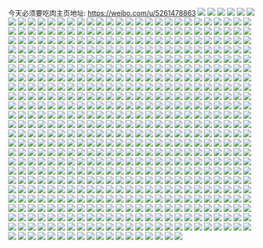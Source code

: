 今天必须要吃肉主页地址: https://weibo.com/u/5261478863 
![](https://wx4.sinaimg.cn/mw2000/005K4D0jly1h9enrlmt84j30u0140dm2.jpg) 
![](https://wx4.sinaimg.cn/mw2000/005K4D0jly1h9enrlublrj30u0140dmy.jpg) 
![](https://wx4.sinaimg.cn/mw2000/005K4D0jly1h9enrm61l2j30u0140wlt.jpg) 
![](https://wx4.sinaimg.cn/mw2000/005K4D0jly1h9enrly59uj30u01400xf.jpg) 
![](https://wx4.sinaimg.cn/mw2000/005K4D0jly1h8zvzyulh4j32c0340u0y.jpg) 
![](https://wx4.sinaimg.cn/mw2000/005K4D0jly1h8zvzxs6rmj319n22ke2m.jpg) 
![](https://wx4.sinaimg.cn/mw2000/005K4D0jly1h8zvzxxj4zj324t2t37wh.jpg) 
![](https://wx4.sinaimg.cn/mw2000/005K4D0jly1h8pguhj0r4j30n01dstg3.jpg) 
![](https://wx4.sinaimg.cn/mw2000/005K4D0jly1h8pguy3iutj33402c0qv8.jpg) 
![](https://wx4.sinaimg.cn/mw2000/005K4D0jly1h8k4hkd4nxj30ku0rsdky.jpg) 
![](https://wx4.sinaimg.cn/mw2000/005K4D0jly1h8k4hqtrl0j32dc35shdv.jpg) 
![](https://wx4.sinaimg.cn/mw2000/005K4D0jly1h8k4hm6r0kj31rn20s4lr.jpg) 
![](https://wx4.sinaimg.cn/mw2000/005K4D0jly1h6ed5yqiohj30u0140gtj.jpg) 
![](https://wx4.sinaimg.cn/mw2000/005K4D0jly1h5jgtyfyj7j30u00u07bv.jpg) 
![](https://wx4.sinaimg.cn/mw2000/005K4D0jgy1h4zn84holqj30qo0zkq6n.jpg) 
![](https://wx4.sinaimg.cn/mw2000/005K4D0jgy1h4zn85i6uwj30u30u0n20.jpg) 
![](https://wx4.sinaimg.cn/mw2000/005K4D0jgy1h4zn84ximij30u20u0myt.jpg) 
![](https://wx4.sinaimg.cn/mw2000/005K4D0jgy1h3ca69sgd1j31uo0u0god.jpg) 
![](https://wx4.sinaimg.cn/mw2000/005K4D0jgy1h3ca6ajvo1j31uo0u00vc.jpg) 
![](https://wx4.sinaimg.cn/mw2000/005K4D0jgy1h37o975x04j31ui264tyu.jpg) 
![](https://wx4.sinaimg.cn/mw2000/005K4D0jgy1h37o96c50fj327h2b3kjm.jpg) 
![](https://wx4.sinaimg.cn/mw2000/005K4D0jgy1h2p4viil4aj31400u0tdp.jpg) 
![](https://wx4.sinaimg.cn/mw2000/005K4D0jgy1h2p4vj7gb8j316k0u0q74.jpg) 
![](https://wx4.sinaimg.cn/mw2000/005K4D0jgy1h2ghcv9qtoj30sg0sgaly.jpg) 
![](https://wx4.sinaimg.cn/mw2000/005K4D0jgy1h2dxrauo97j31o01o01kx.jpg) 
![](https://wx4.sinaimg.cn/mw2000/005K4D0jgy1h0xmg1zv5ij30qo0zkgqy.jpg) 
![](https://wx4.sinaimg.cn/mw2000/005K4D0jgy1h09g3yitk2j30u01uodke.jpg) 
![](https://wx4.sinaimg.cn/mw2000/005K4D0jgy1gz7lhil5nvj30qo0zkdpu.jpg) 
![](https://wx4.sinaimg.cn/mw2000/005K4D0jgy1gz7lhisfdnj30zk0qownn.jpg) 
![](https://wx4.sinaimg.cn/mw2000/005K4D0jgy1gxpesxwrbpj30ku0rsgp5.jpg) 
![](https://wx4.sinaimg.cn/mw2000/005K4D0jgy1gxpestkcf6j30ku0rsn0z.jpg) 
![](https://wx4.sinaimg.cn/mw2000/005K4D0jgy1gxpestyw3aj30ku0rsadw.jpg) 
![](https://wx4.sinaimg.cn/mw2000/005K4D0jgy1gxpesr5k9lj30qo0zk13l.jpg) 
![](https://wx4.sinaimg.cn/mw2000/005K4D0jgy1gxnpfpf7olj30u01hdn7p.jpg) 
![](https://wx4.sinaimg.cn/mw2000/005K4D0jgy1gxnpfq3txyj30u00u0ai1.jpg) 
![](https://wx4.sinaimg.cn/mw2000/005K4D0jgy1gxjed7kluij30lc0sgtf0.jpg) 
![](https://wx4.sinaimg.cn/mw2000/005K4D0jgy1gxhxlyppohj30ku0rsn3b.jpg) 
![](https://wx4.sinaimg.cn/mw2000/005K4D0jgy1gxes6adfa9j320w2rn7wh.jpg) 
![](https://wx4.sinaimg.cn/mw2000/005K4D0jgy1gxc15ncxpnj32y027fkjl.jpg) 
![](https://wx4.sinaimg.cn/mw2000/005K4D0jgy1gxawx54qs7j32c0340npd.jpg) 
![](https://wx4.sinaimg.cn/mw2000/005K4D0jgy1gxawx8aufsj31zy30hhdt.jpg) 
![](https://wx4.sinaimg.cn/mw2000/005K4D0jgy1gx3evtfgvnj30ty1in47v.jpg) 
![](https://wx4.sinaimg.cn/mw2000/005K4D0jgy1gx3evumplfj30lt0zqtg4.jpg) 
![](https://wx4.sinaimg.cn/mw2000/005K4D0jgy1gx3er48eenj30qo0zkqa0.jpg) 
![](https://wx4.sinaimg.cn/mw2000/005K4D0jgy1gx3er39ohtj30qo0zktds.jpg) 
![](https://wx4.sinaimg.cn/mw2000/005K4D0jgy1gwuztu8rskj31r92cg1ga.jpg) 
![](https://wx4.sinaimg.cn/mw2000/005K4D0jgy1gwuztskhfmj31ru2d4e81.jpg) 
![](https://wx4.sinaimg.cn/mw2000/005K4D0jgy1gwsicwqd17j32982m7u0x.jpg) 
![](https://wx4.sinaimg.cn/mw2000/005K4D0jgy1gweuattdacj30oa0d3773.jpg) 
![](https://wx4.sinaimg.cn/mw2000/005K4D0jgy1gweucet9eij30do0e0gno.jpg) 
![](https://wx4.sinaimg.cn/mw2000/005K4D0jgy1gupr4zr9byj61o02801i902.jpg) 
![](https://wx4.sinaimg.cn/mw2000/005K4D0jgy1gupr52ttsij61o0280b2902.jpg) 
![](https://wx4.sinaimg.cn/mw2000/005K4D0jgy1gupr53r3mcj61o02807ro02.jpg) 
![](https://wx4.sinaimg.cn/mw2000/005K4D0jgy1guom39pcd9j60u0140n9c02.jpg) 
![](https://wx4.sinaimg.cn/mw2000/005K4D0jgy1guom3bun0aj60u011j7cy02.jpg) 
![](https://wx4.sinaimg.cn/mw2000/005K4D0jgy1guom3cqwksj60u0140tj302.jpg) 
![](https://wx4.sinaimg.cn/mw2000/005K4D0jgy1guhjac5senj627m2y8npe02.jpg) 
![](https://wx4.sinaimg.cn/mw2000/005K4D0jgy1guffbmwc56j60u01400y602.jpg) 
![](https://wx4.sinaimg.cn/mw2000/005K4D0jgy1guerzgq25pj60u0140gpw02.jpg) 
![](https://wx4.sinaimg.cn/mw2000/005K4D0jgy1guerzh9097j60u40u0n0c02.jpg) 
![](https://wx4.sinaimg.cn/mw2000/005K4D0jgy1guerzhpcw7j60u00votb202.jpg) 
![](https://wx4.sinaimg.cn/mw2000/005K4D0jgy1guerzib5ksj60u0140q9802.jpg) 
![](https://wx4.sinaimg.cn/mw2000/005K4D0jgy1guerziv9imj60u10uhdo102.jpg) 
![](https://wx4.sinaimg.cn/mw2000/005K4D0jgy1guerzjj6yyj60u013ddmu02.jpg) 
![](https://wx4.sinaimg.cn/mw2000/005K4D0jgy1guerzkd2kdj60u014013y02.jpg) 
![](https://wx4.sinaimg.cn/mw2000/005K4D0jgy1guerzl1uwgj60u014111f02.jpg) 
![](https://wx4.sinaimg.cn/mw2000/005K4D0jgy1guerzlkks2j60u00xbjvq02.jpg) 
![](https://wx4.sinaimg.cn/mw2000/005K4D0jgy1gucoqhj4bcj60u0140grj02.jpg) 
![](https://wx4.sinaimg.cn/mw2000/005K4D0jgy1gucoqgygedj60u01407dr02.jpg) 
![](https://wx4.sinaimg.cn/mw2000/005K4D0jgy1gucoqibj95j60u0140gz102.jpg) 
![](https://wx4.sinaimg.cn/mw2000/005K4D0jgy1gubwja0nojj60u01400z702.jpg) 
![](https://wx4.sinaimg.cn/mw2000/005K4D0jgy1gubwjygh6mj60u117079m02.jpg) 
![](https://wx4.sinaimg.cn/mw2000/005K4D0jgy1gubmhso0gzj60m00r1acm02.jpg) 
![](https://wx4.sinaimg.cn/mw2000/005K4D0jgy1gu9o6lkqhhj61o828khdt02.jpg) 
![](https://wx4.sinaimg.cn/mw2000/005K4D0jgy1gu62bwlgvjj30f106tdg1.jpg) 
![](https://wx4.sinaimg.cn/mw2000/005K4D0jgy1gu4kehc92rj31400u0akw.jpg) 
![](https://wx4.sinaimg.cn/mw2000/005K4D0jgy1gu4kehxxr8j30u0140qg9.jpg) 
![](https://wx4.sinaimg.cn/mw2000/005K4D0jgy1gu3eezbnjij30u017lwju.jpg) 
![](https://wx4.sinaimg.cn/mw2000/005K4D0jgy1gu2nb8dox4j30u0140n9q.jpg) 
![](https://wx4.sinaimg.cn/mw2000/005K4D0jgy1gu288nip06j30u00w0n3t.jpg) 
![](https://wx4.sinaimg.cn/mw2000/005K4D0jgy1gu2846hgpij30u0149wto.jpg) 
![](https://wx4.sinaimg.cn/mw2000/005K4D0jgy1gu0dgim7dlj30u0140dlc.jpg) 
![](https://wx4.sinaimg.cn/mw2000/005K4D0jgy1gu0dghwp7kj30u0140ag8.jpg) 
![](https://wx4.sinaimg.cn/mw2000/005K4D0jly1gtxiv4e481j30i308ymxl.jpg) 
![](https://wx4.sinaimg.cn/mw2000/005K4D0jly1gtwmvxz4bsj30ku0rs77p.jpg) 
![](https://wx4.sinaimg.cn/mw2000/005K4D0jly1gtwmvzg5vlj32c0340npe.jpg) 
![](https://wx4.sinaimg.cn/mw2000/005K4D0jly1gtwmw1ralbj32c0340qv6.jpg) 
![](https://wx4.sinaimg.cn/mw2000/005K4D0jly1gtwmw3e72gj32c03404qq.jpg) 
![](https://wx4.sinaimg.cn/mw2000/005K4D0jly1gtw65ljo83j31400u0n5g.jpg) 
![](https://wx4.sinaimg.cn/mw2000/005K4D0jly1gtvs06gjr3j32c0340npe.jpg) 
![](https://wx4.sinaimg.cn/mw2000/005K4D0jly1gtvs08548oj32c03401kz.jpg) 
![](https://wx4.sinaimg.cn/mw2000/005K4D0jly1gtvs0bhzrwj33402c0hdv.jpg) 
![](https://wx4.sinaimg.cn/mw2000/005K4D0jly1gtvs042axqj30me0hzq4z.jpg) 
![](https://wx4.sinaimg.cn/mw2000/005K4D0jly1gtulx35tovj32402tcu0y.jpg) 
![](https://wx4.sinaimg.cn/mw2000/005K4D0jgy1gttylx05i1j30mz0rf79e.jpg) 
![](https://wx4.sinaimg.cn/mw2000/005K4D0jgy1gttwutwg3nj30u014010z.jpg) 
![](https://wx4.sinaimg.cn/mw2000/005K4D0jgy1gttwuuue78j30u0140118.jpg) 
![](https://wx4.sinaimg.cn/mw2000/005K4D0jgy1gtt85edgb3j30u014bk5v.jpg) 
![](https://wx4.sinaimg.cn/mw2000/005K4D0jgy1gtt85ezu1wj30u112udwb.jpg) 
![](https://wx4.sinaimg.cn/mw2000/005K4D0jgy1gtsvzgi5wmj31400u0grx.jpg) 
![](https://wx4.sinaimg.cn/mw2000/005K4D0jgy1gtsw4bg462j30xf0ttad3.jpg) 
![](https://wx4.sinaimg.cn/mw2000/005K4D0jgy1gtsw20wrb0j317j0u010y.jpg) 
![](https://wx4.sinaimg.cn/mw2000/005K4D0jgy1gtsw3zslmqj31400u0whs.jpg) 
![](https://wx4.sinaimg.cn/mw2000/005K4D0jgy1gtqn2t6gljj31400u0dqm.jpg) 
![](https://wx4.sinaimg.cn/mw2000/005K4D0jgy1gtl9iie50wj30u014012l.jpg) 
![](https://wx4.sinaimg.cn/mw2000/005K4D0jgy1gtk6c5o1c2j30u00yu7dq.jpg) 
![](https://wx4.sinaimg.cn/mw2000/005K4D0jgy1gtk6c4xsa8j30u0140tep.jpg) 
![](https://wx4.sinaimg.cn/mw2000/005K4D0jgy1gtgs0c00rhj30u0140gu6.jpg) 
![](https://wx4.sinaimg.cn/mw2000/005K4D0jgy1gtgs0ciz23j30u0140n40.jpg) 
![](https://wx4.sinaimg.cn/mw2000/005K4D0jgy1gt9ffw8r68j30u01407dm.jpg) 
![](https://wx4.sinaimg.cn/mw2000/005K4D0jgy1gt6xoocmenj31g51xjkjl.jpg) 
![](https://wx4.sinaimg.cn/mw2000/005K4D0jgy1gt5rewrc1vj30ly0opmzw.jpg) 
![](https://wx4.sinaimg.cn/mw2000/005K4D0jgy1gt3mnncinrj30u0140ai2.jpg) 
![](https://wx4.sinaimg.cn/mw2000/005K4D0jgy1gt3mnoylb7j30u0140do4.jpg) 
![](https://wx4.sinaimg.cn/mw2000/005K4D0jgy1gt3k31kxxcj30u0140qd1.jpg) 
![](https://wx4.sinaimg.cn/mw2000/005K4D0jgy1gt29n5lwbzj30u0140n7i.jpg) 
![](https://wx4.sinaimg.cn/mw2000/005K4D0jgy1gt1gsdfjkej31400u0aj8.jpg) 
![](https://wx4.sinaimg.cn/mw2000/005K4D0jgy1gsz2n3lwn8j30yr0pzq7x.jpg) 
![](https://wx4.sinaimg.cn/mw2000/005K4D0jgy1gsyq8ttdu7j30v70q5djj.jpg) 
![](https://wx4.sinaimg.cn/mw2000/005K4D0jgy1gswi4rqjt0j30e40jqq4t.jpg) 
![](https://wx4.sinaimg.cn/mw2000/005K4D0jgy1gsvvqeuur3j332y2c0u0x.jpg) 
![](https://wx4.sinaimg.cn/mw2000/005K4D0jgy1gsvvq9yor0j60nv0vtak502.jpg) 
![](https://wx4.sinaimg.cn/mw2000/005K4D0jgy1gsvvrypgrzj32c0340x6r.jpg) 
![](https://wx4.sinaimg.cn/mw2000/005K4D0jgy1gsvvs1tylvj33402c01kz.jpg) 
![](https://wx4.sinaimg.cn/mw2000/005K4D0jgy1gsvvs60q4zj32c03401kz.jpg) 
![](https://wx4.sinaimg.cn/mw2000/005K4D0jgy1gsvvs9i005j32c03401kz.jpg) 
![](https://wx4.sinaimg.cn/mw2000/005K4D0jgy1gsvvseu64tj32c0340e83.jpg) 
![](https://wx4.sinaimg.cn/mw2000/005K4D0jgy1gsvvswk2hkj33402c0kjm.jpg) 
![](https://wx4.sinaimg.cn/mw2000/005K4D0jgy1gsvvssxdeyj33402c0e82.jpg) 
![](https://wx4.sinaimg.cn/mw2000/005K4D0jgy1gst2ihfh1aj30u014013j.jpg) 
![](https://wx4.sinaimg.cn/mw2000/005K4D0jgy1gst2igd7dyj30u0140amu.jpg) 
![](https://wx4.sinaimg.cn/mw2000/005K4D0jgy1gsrnudy4xfj33402c0u0x.jpg) 
![](https://wx4.sinaimg.cn/mw2000/005K4D0jgy1gsqsjkuk9nj31sc2dskjl.jpg) 
![](https://wx4.sinaimg.cn/mw2000/005K4D0jgy1gslg3sa565j30ze1b6do5.jpg) 
![](https://wx4.sinaimg.cn/mw2000/005K4D0jgy1gsjnr54f05j30vh0u17f3.jpg) 
![](https://wx4.sinaimg.cn/mw2000/005K4D0jgy1gsgavzyihvj30u0127wn8.jpg) 
![](https://wx4.sinaimg.cn/mw2000/005K4D0jgy1gsgaw0kcrhj30u015t7dn.jpg) 
![](https://wx4.sinaimg.cn/mw2000/005K4D0jgy1gsgaw15awwj30u00x00zz.jpg) 
![](https://wx4.sinaimg.cn/mw2000/005K4D0jgy1gse076l6ezj30pp1hcwm8.jpg) 
![](https://wx4.sinaimg.cn/mw2000/005K4D0jgy1gsb56fjzb3j31o0280b2a.jpg) 
![](https://wx4.sinaimg.cn/mw2000/005K4D0jgy1gs2afyh94jj30u00ugguv.jpg) 
![](https://wx4.sinaimg.cn/mw2000/005K4D0jgy1grz5nnnrn5j30u014o15a.jpg) 
![](https://wx4.sinaimg.cn/mw2000/005K4D0jgy1grz5nn18dmj30u014012f.jpg) 
![](https://wx4.sinaimg.cn/mw2000/005K4D0jgy1grz5noizd3j30u0140n81.jpg) 
![](https://wx4.sinaimg.cn/mw2000/005K4D0jgy1gryf7loc3uj30u01410zv.jpg) 
![](https://wx4.sinaimg.cn/mw2000/005K4D0jgy1grukjwkdlej31400u07io.jpg) 
![](https://wx4.sinaimg.cn/mw2000/005K4D0jgy1grukjx0fawj30u0140gvr.jpg) 
![](https://wx4.sinaimg.cn/mw2000/005K4D0jgy1grqrj5x3x6j30lc0mw0zt.jpg) 
![](https://wx4.sinaimg.cn/mw2000/005K4D0jgy1grqrj6dki0j31050u0tgp.jpg) 
![](https://wx4.sinaimg.cn/mw2000/005K4D0jgy1grp10cksx0j60u015hq9102.jpg) 
![](https://wx4.sinaimg.cn/mw2000/005K4D0jgy1grp10d0ajpj61400u0ag502.jpg) 
![](https://wx4.sinaimg.cn/mw2000/005K4D0jgy1grl3etlricj30lw0cxdhd.jpg) 
![](https://wx4.sinaimg.cn/mw2000/005K4D0jgy1grkd3bd6iwj30n01dsqv6.jpg) 
![](https://wx4.sinaimg.cn/mw2000/005K4D0jgy1gri7k9bgh3j322z1mtkhp.jpg) 
![](https://wx4.sinaimg.cn/mw2000/005K4D0jgy1gri7kc9btmj31w02io4qp.jpg) 
![](https://wx4.sinaimg.cn/mw2000/005K4D0jgy1gri7k6gba9j32io1pob29.jpg) 
![](https://wx4.sinaimg.cn/mw2000/005K4D0jgy1gri7kdaxewj30k40l1juf.jpg) 
![](https://wx4.sinaimg.cn/mw2000/005K4D0jgy1grhq5h485vj30yu1agb29.jpg) 
![](https://wx4.sinaimg.cn/mw2000/005K4D0jgy1grg9yqfaepj60sg1s0wqs02.jpg) 
![](https://wx4.sinaimg.cn/mw2000/005K4D0jgy1grags3uzuvj30u00vhn26.jpg) 
![](https://wx4.sinaimg.cn/mw2000/005K4D0jgy1grags3h6c1j30u0140qb1.jpg) 
![](https://wx4.sinaimg.cn/mw2000/005K4D0jgy1gr7ol0jln0j30tr0rr401.jpg) 
![](https://wx4.sinaimg.cn/mw2000/005K4D0jgy1gr685levnoj31400u0k0c.jpg) 
![](https://wx4.sinaimg.cn/mw2000/005K4D0jgy1gr685kg21xj31400u0k06.jpg) 
![](https://wx4.sinaimg.cn/mw2000/005K4D0jgy1gr685ky5k5j31400u07bi.jpg) 
![](https://wx4.sinaimg.cn/mw2000/005K4D0jgy1gr4d9p56afj30u0140ajq.jpg) 
![](https://wx4.sinaimg.cn/mw2000/005K4D0jgy1gr32hx278fj30bc0asq3g.jpg) 
![](https://wx4.sinaimg.cn/mw2000/005K4D0jgy1gr32i0fakxj30n01dsdlw.jpg) 
![](https://wx4.sinaimg.cn/mw2000/005K4D0jgy1gr0ql9zpo9j318w0u046x.jpg) 
![](https://wx4.sinaimg.cn/mw2000/005K4D0jgy1gqzp9319gaj30u00zwn45.jpg) 
![](https://wx4.sinaimg.cn/mw2000/005K4D0jgy1gqzp93qco0j30u011in6p.jpg) 
![](https://wx4.sinaimg.cn/mw2000/005K4D0jgy1gqzp948be1j30u10w579c.jpg) 
![](https://wx4.sinaimg.cn/mw2000/005K4D0jgy1gqzp94qmwlj30u00z7n5n.jpg) 
![](https://wx4.sinaimg.cn/mw2000/005K4D0jly1gqtvevtdczj30u1140dmt.jpg) 
![](https://wx4.sinaimg.cn/mw2000/005K4D0jly1gqtvew8fqlj30u0140tfl.jpg) 
![](https://wx4.sinaimg.cn/mw2000/005K4D0jgy1gqqiffww9rj30u0140k03.jpg) 
![](https://wx4.sinaimg.cn/mw2000/005K4D0jgy1gqc62v72qkj31400u0k31.jpg) 
![](https://wx4.sinaimg.cn/mw2000/005K4D0jgy1gq6nzbm8jej30hf0hq75c.jpg) 
![](https://wx4.sinaimg.cn/mw2000/005K4D0jgy1gq4jqm05vcj30u01404a2.jpg) 
![](https://wx4.sinaimg.cn/mw2000/005K4D0jgy1gpw67gayq6j30u0179n56.jpg) 
![](https://wx4.sinaimg.cn/mw2000/005K4D0jgy1gpw67ej298j30u0140q9b.jpg) 
![](https://wx4.sinaimg.cn/mw2000/005K4D0jgy1gps9dsw164j31li1q0qra.jpg) 
![](https://wx4.sinaimg.cn/mw2000/005K4D0jgy1gps9dye18pj32c03401kz.jpg) 
![](https://wx4.sinaimg.cn/mw2000/005K4D0jgy1gpqi5svp8oj30u018pagw.jpg) 
![](https://wx4.sinaimg.cn/mw2000/005K4D0jgy1gpqi5tq33wj310d0u0dm7.jpg) 
![](https://wx4.sinaimg.cn/mw2000/005K4D0jgy1gpqi61lpucj30u116513p.jpg) 
![](https://wx4.sinaimg.cn/mw2000/005K4D0jgy1gpltigjlywj31400u04ab.jpg) 
![](https://wx4.sinaimg.cn/mw2000/005K4D0jgy1gpltihgp18j31400u07g7.jpg) 
![](https://wx4.sinaimg.cn/mw2000/005K4D0jgy1gpj8lyznvzj30u00u0qen.jpg) 
![](https://wx4.sinaimg.cn/mw2000/005K4D0jgy1gpj8lwyqvvj30z30rmak2.jpg) 
![](https://wx4.sinaimg.cn/mw2000/005K4D0jgy1gpj8l110fdj30u0140q97.jpg) 
![](https://wx4.sinaimg.cn/mw2000/005K4D0jgy1gpj8l0iq1uj30hj0nvae3.jpg) 
![](https://wx4.sinaimg.cn/mw2000/005K4D0jgy1gpj8lxwd3mj30u00u0gw9.jpg) 
![](https://wx4.sinaimg.cn/mw2000/005K4D0jgy1gpj8lyhz1oj30u012ialj.jpg) 
![](https://wx4.sinaimg.cn/mw2000/005K4D0jgy1gpj8lxfcksj30tu0tu0y6.jpg) 
![](https://wx4.sinaimg.cn/mw2000/005K4D0jgy1gpj8kn9sb5j30ej0nkacg.jpg) 
![](https://wx4.sinaimg.cn/mw2000/005K4D0jgy1gpj8n1selrj30z90u0gq4.jpg) 
![](https://wx4.sinaimg.cn/mw2000/005K4D0jgy1gpih04j3ksj30mz05cwfh.jpg) 
![](https://wx4.sinaimg.cn/mw2000/005K4D0jgy1gpih0b9eecj30aw0gogmy.jpg) 
![](https://wx4.sinaimg.cn/mw2000/005K4D0jgy1gpih0fo1kzj30lo0llq87.jpg) 
![](https://wx4.sinaimg.cn/mw2000/005K4D0jgy1gp9q5t73gej30o9174dih.jpg) 
![](https://wx4.sinaimg.cn/mw2000/005K4D0jgy1gp98e8uytoj30u0140jzz.jpg) 
![](https://wx4.sinaimg.cn/mw2000/005K4D0jgy1gp98eb63z3j30u0140n4s.jpg) 
![](https://wx4.sinaimg.cn/mw2000/005K4D0jgy1gp98ed8esyj30u01407by.jpg) 
![](https://wx4.sinaimg.cn/mw2000/005K4D0jgy1gp98eerrbsj30u014744t.jpg) 
![](https://wx4.sinaimg.cn/mw2000/005K4D0jly1gp6yhm2p4pj30u110w7ee.jpg) 
![](https://wx4.sinaimg.cn/mw2000/005K4D0jly1gp5sjkfdmgj30u016jah3.jpg) 
![](https://wx4.sinaimg.cn/mw2000/005K4D0jly1gp5sjk2hsbj30py0jjwj8.jpg) 
![](https://wx4.sinaimg.cn/mw2000/005K4D0jly1gp00ll3ubuj30u0140gtw.jpg) 
![](https://wx4.sinaimg.cn/mw2000/005K4D0jly1gp00mf2x4qj30u00zv4a0.jpg) 
![](https://wx4.sinaimg.cn/mw2000/005K4D0jly1got3z9ywm9j30n00vb77z.jpg) 
![](https://wx4.sinaimg.cn/mw2000/005K4D0jly1got407g3o5j31400u0gvz.jpg) 
![](https://wx4.sinaimg.cn/mw2000/005K4D0jly1gol0c1n37xj30ty13wgqu.jpg) 
![](https://wx4.sinaimg.cn/mw2000/005K4D0jly1gol0c76ryzj31400u0qbw.jpg) 
![](https://wx4.sinaimg.cn/mw2000/005K4D0jly1gol0cfupg9j30vi0u078w.jpg) 
![](https://wx4.sinaimg.cn/mw2000/005K4D0jly1gofotfnobej31400u0jzd.jpg) 
![](https://wx4.sinaimg.cn/mw2000/005K4D0jly1gofou1ovavj30u0140jwu.jpg) 
![](https://wx4.sinaimg.cn/mw2000/005K4D0jly1gofotlvedkj30x50u0n4e.jpg) 
![](https://wx4.sinaimg.cn/mw2000/005K4D0jly1gofou6a8caj30u0140jx4.jpg) 
![](https://wx4.sinaimg.cn/mw2000/005K4D0jly1gofota1go5j30uu0u00xf.jpg) 
![](https://wx4.sinaimg.cn/mw2000/005K4D0jly1gofoty1225j31400u0dwc.jpg) 
![](https://wx4.sinaimg.cn/mw2000/005K4D0jly1gofovxt58mj30y30u0tcc.jpg) 
![](https://wx4.sinaimg.cn/mw2000/005K4D0jly1gofouc9nlsj30u0141n2w.jpg) 
![](https://wx4.sinaimg.cn/mw2000/005K4D0jly1gofowadhkxj30u00vgtj0.jpg) 
![](https://wx4.sinaimg.cn/mw2000/005K4D0jly1gofougjqsxj30u30u079w.jpg) 
![](https://wx4.sinaimg.cn/mw2000/005K4D0jly1gofouog89vj30u014mwq9.jpg) 
![](https://wx4.sinaimg.cn/mw2000/005K4D0jly1gofovtir46j30u0140aht.jpg) 
![](https://wx4.sinaimg.cn/mw2000/005K4D0jly1gofouuczrnj30u0141afo.jpg) 
![](https://wx4.sinaimg.cn/mw2000/005K4D0jly1gofow2gbzrj30u015t103.jpg) 
![](https://wx4.sinaimg.cn/mw2000/005K4D0jly1gofowzykihj30u0140tdr.jpg) 
![](https://wx4.sinaimg.cn/mw2000/005K4D0jly1gofox25kd2j30i90c7my8.jpg) 
![](https://wx4.sinaimg.cn/mw2000/005K4D0jly1gofox4tz2qj30kb0h0acg.jpg) 
![](https://wx4.sinaimg.cn/mw2000/005K4D0jly1gofowxl0sxj30he0irdi0.jpg) 
![](https://wx4.sinaimg.cn/mw2000/005K4D0jly1gocnh3btcwj30mz12i1kx.jpg) 
![](https://wx4.sinaimg.cn/mw2000/005K4D0jly1gob03nenrmj30u01crwqt.jpg) 
![](https://wx4.sinaimg.cn/mw2000/005K4D0jly1go72tcrrigj30u00u00uv.jpg) 
![](https://wx4.sinaimg.cn/mw2000/005K4D0jly1go3nmqui8wj32c0340k98.jpg) 
![](https://wx4.sinaimg.cn/mw2000/005K4D0jly1gnyufh0yu2j30lt0m8n03.jpg) 
![](https://wx4.sinaimg.cn/mw2000/005K4D0jly1gnwgqgk9n2j30il0kq76u.jpg) 
![](https://wx4.sinaimg.cn/mw2000/005K4D0jly1gnv8hxo8edj30hy06n3z4.jpg) 
![](https://wx4.sinaimg.cn/mw2000/005K4D0jly1gnux6ymvktj30mz0ccjv4.jpg) 
![](https://wx4.sinaimg.cn/mw2000/005K4D0jly1gnrpyxbpprj30lh0thah4.jpg) 
![](https://wx4.sinaimg.cn/mw2000/005K4D0jly1gnqkjg4n27j334029t4qq.jpg) 
![](https://wx4.sinaimg.cn/mw2000/005K4D0jly1gnmudg4rntj30n00ou41y.jpg) 
![](https://wx4.sinaimg.cn/mw2000/005K4D0jly1gndd1hvuc8j31950u0gzf.jpg) 
![](https://wx4.sinaimg.cn/mw2000/005K4D0jly1gndd1hhf1dj31950u0akq.jpg) 
![](https://wx4.sinaimg.cn/mw2000/005K4D0jly1gndd1i6rn5j30sr0yaq6y.jpg) 
![](https://wx4.sinaimg.cn/mw2000/005K4D0jly1gndd2goma8j313u0s4n5j.jpg) 
![](https://wx4.sinaimg.cn/mw2000/005K4D0jly1gnbtnft8waj30u01snwtf.jpg) 
![](https://wx4.sinaimg.cn/mw2000/005K4D0jly1gn9o6nh6hoj30n01ds1l0.jpg) 
![](https://wx4.sinaimg.cn/mw2000/005K4D0jly1gn5inik0f6j30n01dsu0x.jpg) 
![](https://wx4.sinaimg.cn/mw2000/005K4D0jly1gn5ingovgej30n01dse82.jpg) 
![](https://wx4.sinaimg.cn/mw2000/005K4D0jly1gn5injm6lfj30n01ds7wh.jpg) 
![](https://wx4.sinaimg.cn/mw2000/005K4D0jly1gn5inkmbycj30n01dsh9i.jpg) 
![](https://wx4.sinaimg.cn/mw2000/005K4D0jly1gn5inlfn4dj30n01dsndw.jpg) 
![](https://wx4.sinaimg.cn/mw2000/005K4D0jly1gn25n8vwp7j30910fh0vy.jpg) 
![](https://wx4.sinaimg.cn/mw2000/005K4D0jly1gmxdw6trooj30jj0i30zz.jpg) 
![](https://wx4.sinaimg.cn/mw2000/005K4D0jly1gmv6ou85jdj31uc1m77wh.jpg) 
![](https://wx4.sinaimg.cn/mw2000/005K4D0jly1gmpx8rry1nj30u0138159.jpg) 
![](https://wx4.sinaimg.cn/mw2000/005K4D0jly1gml93mss2ej30u0140n7d.jpg) 
![](https://wx4.sinaimg.cn/mw2000/005K4D0jly1gml93n8bwwj30r30zqady.jpg) 
![](https://wx4.sinaimg.cn/mw2000/005K4D0jly1gmk2l76yejj30u0140wo6.jpg) 
![](https://wx4.sinaimg.cn/mw2000/005K4D0jly1gmj04m418oj31400u047o.jpg) 
![](https://wx4.sinaimg.cn/mw2000/005K4D0jly1gmj04mov8jj31400u0n4v.jpg) 
![](https://wx4.sinaimg.cn/mw2000/005K4D0jly1gmed2dkxwaj30mz0pvadh.jpg) 
![](https://wx4.sinaimg.cn/mw2000/005K4D0jgy1gmblvgvkwjj31400u0wq6.jpg) 
![](https://wx4.sinaimg.cn/mw2000/005K4D0jgy1gm8ch4ckdtj30cf0f8gqe.jpg) 
![](https://wx4.sinaimg.cn/mw2000/005K4D0jgy1gm8ch3ccekj31ac1psx72.jpg) 
![](https://wx4.sinaimg.cn/mw2000/005K4D0jgy1gm8cgyqm10j31s01c0e83.jpg) 
![](https://wx4.sinaimg.cn/mw2000/005K4D0jgy1gm8cgzvqyhj32801o0x6p.jpg) 
![](https://wx4.sinaimg.cn/mw2000/005K4D0jgy1gm8cgvpukcj30qo0qowoe.jpg) 
![](https://wx4.sinaimg.cn/mw2000/005K4D0jgy1gm8chtqd33j30xu0u0gx2.jpg) 
![](https://wx4.sinaimg.cn/mw2000/005K4D0jgy1gm68lricbtj30u60u0wn5.jpg) 
![](https://wx4.sinaimg.cn/mw2000/005K4D0jgy1gm68lsc47mj31400u0129.jpg) 
![](https://wx4.sinaimg.cn/mw2000/005K4D0jgy1gm3zdgxigjj31400u07ag.jpg) 
![](https://wx4.sinaimg.cn/mw2000/005K4D0jgy1gm3zdhd7unj30u0140ajs.jpg) 
![](https://wx4.sinaimg.cn/mw2000/005K4D0jgy1gm3zdhsml8j30u0140guu.jpg) 
![](https://wx4.sinaimg.cn/mw2000/005K4D0jgy1gm3zdgecm5j30u012iahj.jpg) 
![](https://wx4.sinaimg.cn/mw2000/005K4D0jgy1gm2fpaj0tfj30h30iljtk.jpg) 
![](https://wx4.sinaimg.cn/mw2000/005K4D0jgy1gluljgj1y9j30u012y7g1.jpg) 
![](https://wx4.sinaimg.cn/mw2000/005K4D0jgy1gluljfv99ej31400u0gwn.jpg) 
![](https://wx4.sinaimg.cn/mw2000/005K4D0jgy1gluljfeg9bj30wo0u0dnp.jpg) 
![](https://wx4.sinaimg.cn/mw2000/005K4D0jgy1glsfqqw7ldj30u00xigwv.jpg) 
![](https://wx4.sinaimg.cn/mw2000/005K4D0jgy1glsg6zg3etj30tv0mo40q.jpg) 
![](https://wx4.sinaimg.cn/mw2000/005K4D0jgy1glr204wbjaj30u00wltgc.jpg) 
![](https://wx4.sinaimg.cn/mw2000/005K4D0jgy1gloxvfm0m5j30re0nqwjr.jpg) 
![](https://wx4.sinaimg.cn/mw2000/005K4D0jgy1gloxwb2tymj30oe0p541d.jpg) 
![](https://wx4.sinaimg.cn/mw2000/005K4D0jgy1glns4avb0rj30y60u0wk0.jpg) 
![](https://wx4.sinaimg.cn/mw2000/005K4D0jgy1glns4zzktjj31400u0ahs.jpg) 
![](https://wx4.sinaimg.cn/mw2000/005K4D0jgy1glmkeftbc5j30u01f6n8v.jpg) 
![](https://wx4.sinaimg.cn/mw2000/005K4D0jgy1glmkefaxd0j30u0140gur.jpg) 
![](https://wx4.sinaimg.cn/mw2000/005K4D0jgy1glk8ev2yzpj30u0140tf5.jpg) 
![](https://wx4.sinaimg.cn/mw2000/005K4D0jgy1glk8eucaxyj31400u0tha.jpg) 
![](https://wx4.sinaimg.cn/mw2000/005K4D0jgy1glk8eir04hj30u0143dt7.jpg) 
![](https://wx4.sinaimg.cn/mw2000/005K4D0jgy1glk8ejkgi6j30u015j4bn.jpg) 
![](https://wx4.sinaimg.cn/mw2000/005K4D0jgy1glj6des1uqj30u10uon0l.jpg) 
![](https://wx4.sinaimg.cn/mw2000/005K4D0jgy1glj6dg4gdhj30u017htjt.jpg) 
![](https://wx4.sinaimg.cn/mw2000/005K4D0jgy1glflw54rnnj30u0140wox.jpg) 
![](https://wx4.sinaimg.cn/mw2000/005K4D0jgy1glc800eekyj30u0140tkm.jpg) 
![](https://wx4.sinaimg.cn/mw2000/005K4D0jgy1gl9wgv3ar4j30tv113agy.jpg) 
![](https://wx4.sinaimg.cn/mw2000/005K4D0jgy1gl82l8x0csj30lf0sc41g.jpg) 
![](https://wx4.sinaimg.cn/mw2000/005K4D0jgy1gl7bldi0xsj30ha0i8wgk.jpg) 
![](https://wx4.sinaimg.cn/mw2000/005K4D0jgy1gl6g6za09wj30u0140k25.jpg) 
![](https://wx4.sinaimg.cn/mw2000/005K4D0jgy1gl42j8aeiyj30ku112myh.jpg) 
![](https://wx4.sinaimg.cn/mw2000/005K4D0jgy1gl42j7ksfqj30u01hcapz.jpg) 
![](https://wx4.sinaimg.cn/mw2000/005K4D0jgy1gl2whkf9f9j30u113m4b1.jpg) 
![](https://wx4.sinaimg.cn/mw2000/005K4D0jgy1gl2whl734uj31410u0dsr.jpg) 
![](https://wx4.sinaimg.cn/mw2000/005K4D0jgy1gl2wem91plj30cl086t9p.jpg) 
![](https://wx4.sinaimg.cn/mw2000/005K4D0jgy1gl1turlphjj30u015n19l.jpg) 
![](https://wx4.sinaimg.cn/mw2000/005K4D0jgy1gl0os8mm6lj30u0140tke.jpg) 
![](https://wx4.sinaimg.cn/mw2000/005K4D0jgy1gkz4npevnsj30hv06xq3q.jpg) 
![](https://wx4.sinaimg.cn/mw2000/005K4D0jgy1gkybzr0fc0j30u00vn14a.jpg) 
![](https://wx4.sinaimg.cn/mw2000/005K4D0jgy1gkyc0s45kyj31400u018x.jpg) 
![](https://wx4.sinaimg.cn/mw2000/005K4D0jgy1gkx6r1mo62j313q0s2dme.jpg) 
![](https://wx4.sinaimg.cn/mw2000/005K4D0jgy1gkw0fzdqe8j30u00u0wlc.jpg) 
![](https://wx4.sinaimg.cn/mw2000/005K4D0jgy1gkw0fzrz2jj30u00u0n2n.jpg) 
![](https://wx4.sinaimg.cn/mw2000/005K4D0jgy1gkuukuo7snj30vs0u0qds.jpg) 
![](https://wx4.sinaimg.cn/mw2000/005K4D0jgy1gkuul5f7ruj31400u0dsw.jpg) 
![](https://wx4.sinaimg.cn/mw2000/005K4D0jgy1gktpqlbo9lj30u015btlh.jpg) 
![](https://wx4.sinaimg.cn/mw2000/005K4D0jgy1gktpqmcq9yj30u00xmgvq.jpg) 
![](https://wx4.sinaimg.cn/mw2000/005K4D0jgy1gktpsb25s5j30u0140qa7.jpg) 
![](https://wx4.sinaimg.cn/mw2000/005K4D0jgy1gkshwzx5gjj30u0140jzi.jpg) 
![](https://wx4.sinaimg.cn/mw2000/005K4D0jgy1gkshwiu2g8j31400u0jy7.jpg) 
![](https://wx4.sinaimg.cn/mw2000/005K4D0jgy1gkshwg1ebvj31400u0dot.jpg) 
![](https://wx4.sinaimg.cn/mw2000/005K4D0jgy1gkqqltg7kcj30u00u0juu.jpg) 
![](https://wx4.sinaimg.cn/mw2000/005K4D0jgy1gkqqlw9nufj30j60j60uq.jpg) 
![](https://wx4.sinaimg.cn/mw2000/005K4D0jgy1gkqqlsdjnpj30u0141k2k.jpg) 
![](https://wx4.sinaimg.cn/mw2000/005K4D0jgy1gkq693ar97j31400u0dr9.jpg) 
![](https://wx4.sinaimg.cn/mw2000/005K4D0jgy1gknyw88h4zj31400u0gur.jpg) 
![](https://wx4.sinaimg.cn/mw2000/005K4D0jgy1gknyuyl5ryj30u00u0aes.jpg) 
![](https://wx4.sinaimg.cn/mw2000/005K4D0jgy1gknyw8x38uj30wu0u0wnu.jpg) 
![](https://wx4.sinaimg.cn/mw2000/005K4D0jgy1gknyw9g8xrj30u010kk12.jpg) 
![](https://wx4.sinaimg.cn/mw2000/005K4D0jgy1gkmpkd41n6j31400u07d6.jpg) 
![](https://wx4.sinaimg.cn/mw2000/005K4D0jgy1gkmpkj5vw4j31400u013n.jpg) 
![](https://wx4.sinaimg.cn/mw2000/005K4D0jgy1gklmt1ynqtj30r40u07df.jpg) 
![](https://wx4.sinaimg.cn/mw2000/005K4D0jgy1gkglpvy2kwj31400u07cs.jpg) 
![](https://wx4.sinaimg.cn/mw2000/005K4D0jgy1gkglpwo4oyj30j60j6wgh.jpg) 
![](https://wx4.sinaimg.cn/mw2000/005K4D0jgy1gkfv5dr8l9j33402c0qv5.jpg) 
![](https://wx4.sinaimg.cn/mw2000/005K4D0jgy1gkfv4qguhtj31a21rztmd.jpg) 
![](https://wx4.sinaimg.cn/mw2000/005K4D0jgy1gkep2c83gxj33402c0npd.jpg) 
![](https://wx4.sinaimg.cn/mw2000/005K4D0jgy1gkep28u4knj30n01ds7wh.jpg) 
![](https://wx4.sinaimg.cn/mw2000/005K4D0jgy1gkep3s0b07j32c0340e82.jpg) 
![](https://wx4.sinaimg.cn/mw2000/005K4D0jgy1gkdk9sf7uhj32c0340npe.jpg) 
![](https://wx4.sinaimg.cn/mw2000/005K4D0jgy1gkd6n1s89cj30n01ds1kx.jpg) 
![](https://wx4.sinaimg.cn/mw2000/005K4D0jgy1gkcclpc8fbj32c0340x6p.jpg) 
![](https://wx4.sinaimg.cn/mw2000/005K4D0jgy1gkcclwqahjj31zm2nhhdu.jpg) 
![](https://wx4.sinaimg.cn/mw2000/005K4D0jgy1gkccmcm4hkj32c0340u0y.jpg) 
![](https://wx4.sinaimg.cn/mw2000/005K4D0jgy1gka1ujh0dlj30u013dqga.jpg) 
![](https://wx4.sinaimg.cn/mw2000/005K4D0jgy1gka1v1gycij30u0140n9a.jpg) 
![](https://wx4.sinaimg.cn/mw2000/005K4D0jgy1gka1wvgd30j31400u0n7h.jpg) 
![](https://wx4.sinaimg.cn/mw2000/005K4D0jgy1gk7p0jchh2j30x40u0ag1.jpg) 
![](https://wx4.sinaimg.cn/mw2000/005K4D0jgy1gk7p0iboj7j308307a3yz.jpg) 
![](https://wx4.sinaimg.cn/mw2000/005K4D0jgy1gk6jqh882uj30j60j6dih.jpg) 
![](https://wx4.sinaimg.cn/mw2000/005K4D0jgy1gk5arfes3fj30u115ywny.jpg) 
![](https://wx4.sinaimg.cn/mw2000/005K4D0jgy1gk42rd38zaj33402c0hdt.jpg) 
![](https://wx4.sinaimg.cn/mw2000/005K4D0jgy1gk303cykqqj310s0u17ai.jpg) 
![](https://wx4.sinaimg.cn/mw2000/005K4D0jgy1gk1qzs93r2j307107s3yq.jpg) 
![](https://wx4.sinaimg.cn/mw2000/005K4D0jgy1gk1qzze54dj31400u0te8.jpg) 
![](https://wx4.sinaimg.cn/mw2000/005K4D0jgy1gk1r08ktjvj31400u0wmq.jpg) 
![](https://wx4.sinaimg.cn/mw2000/005K4D0jgy1gk014rq6b8j30dw0dw760.jpg) 
![](https://wx4.sinaimg.cn/mw2000/005K4D0jgy1gjzjm943wbj31e011in9r.jpg) 
![](https://wx4.sinaimg.cn/mw2000/005K4D0jgy1gjzjmc6vxqj327a2qwnpe.jpg) 
![](https://wx4.sinaimg.cn/mw2000/005K4D0jgy1gjzjmifgk7j32c0340e82.jpg) 
![](https://wx4.sinaimg.cn/mw2000/005K4D0jgy1gjyydnyftxj30u00u0q67.jpg) 
![](https://wx4.sinaimg.cn/mw2000/005K4D0jgy1gjyyeh93tyj30mu0o2agz.jpg) 
![](https://wx4.sinaimg.cn/mw2000/005K4D0jgy1gjyyfq9fruj30u01407g4.jpg) 
![](https://wx4.sinaimg.cn/mw2000/005K4D0jgy1gjycq5e7pqj309c0bzaap.jpg) 
![](https://wx4.sinaimg.cn/mw2000/005K4D0jgy1gjycqhdp2jj30u0140jxo.jpg) 
![](https://wx4.sinaimg.cn/mw2000/005K4D0jgy1gjy1sc7nt1j31400u0n63.jpg) 
![](https://wx4.sinaimg.cn/mw2000/005K4D0jgy1gjx7bmv17lj30qo0zktj7.jpg) 
![](https://wx4.sinaimg.cn/mw2000/005K4D0jgy1gjx7bndpj5j30qo0qok11.jpg) 
![](https://wx4.sinaimg.cn/mw2000/005K4D0jgy1gjx7bo0bhej30n01t5gur.jpg) 
![](https://wx4.sinaimg.cn/mw2000/005K4D0jgy1gjx7c711n2j31400u049m.jpg) 
![](https://wx4.sinaimg.cn/mw2000/005K4D0jgy1gjtojnohjfj33402c0e81.jpg) 
![](https://wx4.sinaimg.cn/mw2000/005K4D0jgy1gjpa65h44aj31qg1zlawx.jpg) 
![](https://wx4.sinaimg.cn/mw2000/005K4D0jgy1gjp4zx51jrj30n014ywlp.jpg) 
![](https://wx4.sinaimg.cn/mw2000/005K4D0jgy1gjp502q89zj30nk15510d.jpg) 
![](https://wx4.sinaimg.cn/mw2000/005K4D0jgy1gjp4yrmi8pj31400u0473.jpg) 
![](https://wx4.sinaimg.cn/mw2000/005K4D0jgy1gjo22pwm0vj30jg0jgabo.jpg) 
![](https://wx4.sinaimg.cn/mw2000/005K4D0jgy1gjmr9p8z5nj30es0hxabm.jpg) 
![](https://wx4.sinaimg.cn/mw2000/005K4D0jgy1gjmr9oy51bj30jg0jgmyo.jpg) 
![](https://wx4.sinaimg.cn/mw2000/005K4D0jgy1gjmb3oew8dj30u00u0n5v.jpg) 
![](https://wx4.sinaimg.cn/mw2000/005K4D0jgy1gjmb3nsfhlj311b0u07bu.jpg) 
![](https://wx4.sinaimg.cn/mw2000/005K4D0jgy1gjmb3n837jj30n00natch.jpg) 
![](https://wx4.sinaimg.cn/mw2000/005K4D0jgy1gjmb3mq594j312h0u0n7d.jpg) 
![](https://wx4.sinaimg.cn/mw2000/005K4D0jgy1gjmb3q72eyj31400u0aoq.jpg) 
![](https://wx4.sinaimg.cn/mw2000/005K4D0jgy1gjme55t974j30jg0jgmzj.jpg) 
![](https://wx4.sinaimg.cn/mw2000/005K4D0jgy1gjk766ik2qj31vr2icnpd.jpg) 
![](https://wx4.sinaimg.cn/mw2000/005K4D0jgy1gjk76b12zqj32c0340npe.jpg) 
![](https://wx4.sinaimg.cn/mw2000/005K4D0jgy1gjjho313qsj33402c0u0x.jpg) 
![](https://wx4.sinaimg.cn/mw2000/005K4D0jgy1gji9qlaazyj30u01407d7.jpg) 
![](https://wx4.sinaimg.cn/mw2000/005K4D0jgy1gji9qjuoooj30u10yjagf.jpg) 
![](https://wx4.sinaimg.cn/mw2000/005K4D0jgy1gjg06ia3wrj30j60ixtac.jpg) 
![](https://wx4.sinaimg.cn/mw2000/005K4D0jgy1gjet5oehm0j32c0340e82.jpg) 
![](https://wx4.sinaimg.cn/mw2000/005K4D0jgy1gjdn21u0t2j30u0140n46.jpg) 
![](https://wx4.sinaimg.cn/mw2000/005K4D0jgy1gjdn4c659yj30u01407cl.jpg) 
![](https://wx4.sinaimg.cn/mw2000/005K4D0jgy1gjdn6ml3vyj31400u0qcm.jpg) 
![](https://wx4.sinaimg.cn/mw2000/005K4D0jgy1gjckw49uw1j32c0231b29.jpg) 
![](https://wx4.sinaimg.cn/mw2000/005K4D0jgy1gjbezjaqq7j30pb0zhqb8.jpg) 
![](https://wx4.sinaimg.cn/mw2000/005K4D0jgy1gjbezikwu1j31w4211kjl.jpg) 
![](https://wx4.sinaimg.cn/mw2000/005K4D0jgy1gjbezq2o3gj30qo0qotuf.jpg) 
![](https://wx4.sinaimg.cn/mw2000/005K4D0jgy1gj8zqefx09j30u0140agn.jpg) 
![](https://wx4.sinaimg.cn/mw2000/005K4D0jgy1gj7xg26a1uj33402c07wl.jpg) 
![](https://wx4.sinaimg.cn/mw2000/005K4D0jgy1gj7syo9xmfj30lg0lgtc7.jpg) 
![](https://wx4.sinaimg.cn/mw2000/005K4D0jgy1gj7fvtnzt3j30mx0owq7z.jpg) 
![](https://wx4.sinaimg.cn/mw2000/005K4D0jgy1gj580rw6zdj30u0140tf5.jpg) 
![](https://wx4.sinaimg.cn/mw2000/005K4D0jgy1gj58aea0l0j306w06o0sp.jpg) 
![](https://wx4.sinaimg.cn/mw2000/005K4D0jgy1gj48uavi1ej30u0140n2d.jpg) 
![](https://wx4.sinaimg.cn/mw2000/005K4D0jgy1gj35j42iyaj30wx0u07e8.jpg) 
![](https://wx4.sinaimg.cn/mw2000/005K4D0jgy1gj2yiwvbvdj30mr0ke79b.jpg) 
![](https://wx4.sinaimg.cn/mw2000/005K4D0jgy1gj0obq4a48j32c0340npd.jpg) 
![](https://wx4.sinaimg.cn/mw2000/005K4D0jgy1gj0obo13yej30ck0fodgx.jpg) 
![](https://wx4.sinaimg.cn/mw2000/005K4D0jgy1gizp7l9efcj31400u07b7.jpg) 
![](https://wx4.sinaimg.cn/mw2000/005K4D0jgy1gizp7syjgij30ab084dgx.jpg) 
![](https://wx4.sinaimg.cn/mw2000/005K4D0jgy1gizmv7nl35j30u0140qam.jpg) 
![](https://wx4.sinaimg.cn/mw2000/005K4D0jgy1gixea6jmagj30lu063js1.jpg) 
![](https://wx4.sinaimg.cn/mw2000/005K4D0jgy1giwer9s8j0j30rp0z24i8.jpg) 
![](https://wx4.sinaimg.cn/mw2000/005K4D0jgy1giwa3qf6saj30u0140n6l.jpg) 
![](https://wx4.sinaimg.cn/mw2000/005K4D0jgy1giv0l0m8x9j30lo0lwaoj.jpg) 
![](https://wx4.sinaimg.cn/mw2000/005K4D0jgy1giv0kzwocsj32gf1w44qq.jpg) 
![](https://wx4.sinaimg.cn/mw2000/005K4D0jgy1girjeq3mhvj30u00uy768.jpg) 
![](https://wx4.sinaimg.cn/mw2000/005K4D0jgy1girjeqh0e8j311w0u0dgg.jpg) 
![](https://wx4.sinaimg.cn/mw2000/005K4D0jgy1girjer4ojzj312q0t00ty.jpg) 
![](https://wx4.sinaimg.cn/mw2000/005K4D0jgy1gipfryfdxdj30h609nwhd.jpg) 
![](https://wx4.sinaimg.cn/mw2000/005K4D0jgy1gioaxd5togj30n01dsx6r.jpg) 
![](https://wx4.sinaimg.cn/mw2000/005K4D0jgy1gioaxiex5aj30n01dsb2c.jpg) 
![](https://wx4.sinaimg.cn/mw2000/005K4D0jgy1giktimb4aqj30sj1ep47a.jpg) 
![](https://wx4.sinaimg.cn/mw2000/005K4D0jgy1gikq7qihm1j30m40g80uy.jpg) 
![](https://wx4.sinaimg.cn/mw2000/005K4D0jgy1gihwfu6z15j30n01ds46r.jpg) 
![](https://wx4.sinaimg.cn/mw2000/005K4D0jgy1gigtach3rcj32c03401ky.jpg) 
![](https://wx4.sinaimg.cn/mw2000/005K4D0jgy1giej4bnly7j31400u0k0u.jpg) 
![](https://wx4.sinaimg.cn/mw2000/005K4D0jgy1gie9gyf3dej31400u0795.jpg) 
![](https://wx4.sinaimg.cn/mw2000/005K4D0jgy1gidstcsmkuj31400u0ds8.jpg) 
![](https://wx4.sinaimg.cn/mw2000/005K4D0jgy1gidstc2lj4j30r10ztwlb.jpg) 
![](https://wx4.sinaimg.cn/mw2000/005K4D0jly1giddkpnvzoj31901o0hdu.jpg) 
![](https://wx4.sinaimg.cn/mw2000/005K4D0jly1gid6pts07aj30mi0g2gva.jpg) 
![](https://wx4.sinaimg.cn/mw2000/005K4D0jly1gid6fr2e0nj32c0340kjp.jpg) 
![](https://wx4.sinaimg.cn/mw2000/005K4D0jly1giaxt7lu7mj31z41hxhdu.jpg) 
![](https://wx4.sinaimg.cn/mw2000/005K4D0jly1giaxvpt8kxj32c0340e82.jpg) 
![](https://wx4.sinaimg.cn/mw2000/005K4D0jly1giaylhlna4j31gv1wqe81.jpg) 
![](https://wx4.sinaimg.cn/mw2000/005K4D0jly1gi0q7u1s7tj32g81ejhdt.jpg) 
![](https://wx4.sinaimg.cn/mw2000/005K4D0jly1gi0qefj7ipj32ad1nzawe.jpg) 
![](https://wx4.sinaimg.cn/mw2000/005K4D0jly1gi0qgjgse9j32ah1k1qnn.jpg) 
![](https://wx4.sinaimg.cn/mw2000/005K4D0jly1gi0qkhoyg5j30n01dsx6p.jpg) 
![](https://wx4.sinaimg.cn/mw2000/005K4D0jly1gi0nv6v7brj30n01ds4qp.jpg) 
![](https://wx4.sinaimg.cn/mw2000/005K4D0jly1gi0nv7gufdj30n01ds7wh.jpg) 
![](https://wx4.sinaimg.cn/mw2000/005K4D0jly1ghwfmxa1tyj32921uhhag.jpg) 
![](https://wx4.sinaimg.cn/mw2000/005K4D0jly1ghwfmw813hj329y1oskef.jpg) 
![](https://wx4.sinaimg.cn/mw2000/005K4D0jly1ghlnzebx9qj30mp0cwqc3.jpg) 
![](https://wx4.sinaimg.cn/mw2000/005K4D0jly1ghm6mik4kaj30u01407g4.jpg) 
![](https://wx4.sinaimg.cn/mw2000/005K4D0jly1ghm6mjboxyj30u0140tlk.jpg) 
![](https://wx4.sinaimg.cn/mw2000/005K4D0jly1ghm6qin9cij31400u0alx.jpg) 
![](https://wx4.sinaimg.cn/mw2000/005K4D0jly1ghm6mjxxumj30u01407gh.jpg) 
![](https://wx4.sinaimg.cn/mw2000/005K4D0jly1ghm6qh1lfmj30u00xfn61.jpg) 
![](https://wx4.sinaimg.cn/mw2000/005K4D0jly1ghm6qjorftj31400u0amz.jpg) 
![](https://wx4.sinaimg.cn/mw2000/005K4D0jly1ghlkxi7d3vj30yq0u0gr6.jpg) 
![](https://wx4.sinaimg.cn/mw2000/005K4D0jly1ghlkz94649j30if0n54bl.jpg) 
![](https://wx4.sinaimg.cn/mw2000/005K4D0jly1ghll10guiyj30ll0c0dij.jpg) 
![](https://wx4.sinaimg.cn/mw2000/005K4D0jly1ghgwucchl5j313w0tg7wh.jpg) 
![](https://wx4.sinaimg.cn/mw2000/005K4D0jly1ghgwu5v3ybj32c0340npe.jpg) 
![](https://wx4.sinaimg.cn/mw2000/005K4D0jly1gha22e3j8nj30n01dsqv5.jpg) 
![](https://wx4.sinaimg.cn/mw2000/005K4D0jly1gha23tyf1vj30n01dskjn.jpg) 
![](https://wx4.sinaimg.cn/mw2000/005K4D0jly1gh91jkkxyaj31400u011o.jpg) 
![](https://wx4.sinaimg.cn/mw2000/005K4D0jly1gh7ug3eoqpj31o01o0x4v.jpg) 
![](https://wx4.sinaimg.cn/mw2000/005K4D0jly1gh5yvk7nb3j30n00p94c5.jpg) 
![](https://wx4.sinaimg.cn/mw2000/005K4D0jly1gh5yvjb1xbj30n00q0jvu.jpg) 
![](https://wx4.sinaimg.cn/mw2000/005K4D0jly1gh4p3vv79ej30ke0kbn97.jpg) 
![](https://wx4.sinaimg.cn/mw2000/005K4D0jly1gh4p2w3xryj33402c01kx.jpg) 
![](https://wx4.sinaimg.cn/mw2000/005K4D0jly1gh4p2ubavej31o02807wh.jpg) 
![](https://wx4.sinaimg.cn/mw2000/005K4D0jly1gh353yt7t0j31120ku76q.jpg) 
![](https://wx4.sinaimg.cn/mw2000/005K4D0jly1gh23vo12qzj30u0140wkk.jpg) 
![](https://wx4.sinaimg.cn/mw2000/005K4D0jly1gh069htmkaj31400u0qbr.jpg) 
![](https://wx4.sinaimg.cn/mw2000/005K4D0jly1ggzlmv7yaej30j60j5765.jpg) 
![](https://wx4.sinaimg.cn/mw2000/005K4D0jly1ggyrqpfjmaj31400u0wqb.jpg) 
![](https://wx4.sinaimg.cn/mw2000/005K4D0jly1ggyrqp2tzqj31400u07fu.jpg) 
![](https://wx4.sinaimg.cn/mw2000/005K4D0jly1ggwbqgzbc3j30u01hdtp6.jpg) 
![](https://wx4.sinaimg.cn/mw2000/005K4D0jly1ggv71x0kxdj32801o07wi.jpg) 
![](https://wx4.sinaimg.cn/mw2000/005K4D0jly1ggtszhdo7oj30rs15odmq.jpg) 
![](https://wx4.sinaimg.cn/mw2000/005K4D0jly1ggtszhxudpj30u0190qbb.jpg) 
![](https://wx4.sinaimg.cn/mw2000/005K4D0jly1ggtshwm7hgj31yy1lix6p.jpg) 
![](https://wx4.sinaimg.cn/mw2000/005K4D0jly1ggtshzynkpj33402c0hdt.jpg) 
![](https://wx4.sinaimg.cn/mw2000/005K4D0jly1ggtshybfwfj31j623tu0x.jpg) 
![](https://wx4.sinaimg.cn/mw2000/005K4D0jly1ggtsi85tlbj33402c0hdt.jpg) 
![](https://wx4.sinaimg.cn/mw2000/005K4D0jly1ggdmk0rbvgj30ug0o44ek.jpg) 
![](https://wx4.sinaimg.cn/mw2000/005K4D0jly1ggdmk16su7j30n0165gsh.jpg) 
![](https://wx4.sinaimg.cn/mw2000/005K4D0jly1gg8adple6nj32801o0e4a.jpg) 
![](https://wx4.sinaimg.cn/mw2000/005K4D0jly1gg62e9bofzj30y3152qbe.jpg) 
![](https://wx4.sinaimg.cn/mw2000/005K4D0jly1gg1fsy5v5sj33402c0hdt.jpg) 
![](https://wx4.sinaimg.cn/mw2000/005K4D0jly1gg1ft9re44j32801o0e81.jpg) 
![](https://wx4.sinaimg.cn/mw2000/005K4D0jly1gg09trgdmxj33402c0hdt.jpg) 
![](https://wx4.sinaimg.cn/mw2000/005K4D0jly1gg09tqtisoj30sp0ube17.jpg) 
![](https://wx4.sinaimg.cn/mw2000/005K4D0jly1gfz6teidzoj31400u0gx7.jpg) 
![](https://wx4.sinaimg.cn/mw2000/005K4D0jly1gfz6tf0t4uj30xt0pdwl8.jpg) 
![](https://wx4.sinaimg.cn/mw2000/005K4D0jly1gfyl9lt0rhj319522zb29.jpg) 
![](https://wx4.sinaimg.cn/mw2000/005K4D0jly1gfyl9smgbqj33402c0e81.jpg) 
![](https://wx4.sinaimg.cn/mw2000/005K4D0jly1gfufev8t7nj30ms0irwkb.jpg) 
![](https://wx4.sinaimg.cn/mw2000/005K4D0jly1gfrztkcdkwj30lb0uwtrk.jpg) 
![](https://wx4.sinaimg.cn/mw2000/005K4D0jly1gfppbysbobj31w82ahb0b.jpg) 
![](https://wx4.sinaimg.cn/mw2000/005K4D0jly1gfoknuh1wpj31nk1991ep.jpg) 
![](https://wx4.sinaimg.cn/mw2000/005K4D0jly1gfoknuss9zj31721b47dp.jpg) 
![](https://wx4.sinaimg.cn/mw2000/005K4D0jly1gfmfqcdwr7j30iq0nqaf6.jpg) 
![](https://wx4.sinaimg.cn/mw2000/005K4D0jly1gfmfq48tcbj30qj0ovwmd.jpg) 
![](https://wx4.sinaimg.cn/mw2000/005K4D0jly1gfm0uhox5lj30n00xfaft.jpg) 
![](https://wx4.sinaimg.cn/mw2000/005K4D0jly1gfm0uhx8yhj30c4063mxn.jpg) 
![](https://wx4.sinaimg.cn/mw2000/005K4D0jly1gfhszf7na1j30u00uf12z.jpg) 
![](https://wx4.sinaimg.cn/mw2000/005K4D0jly1gfh4y30gn1j30n00853zs.jpg) 
![](https://wx4.sinaimg.cn/mw2000/005K4D0jly1gfaw5bsogcj30rj10twoh.jpg) 
![](https://wx4.sinaimg.cn/mw2000/005K4D0jly1gfaw4a27srj30m20tpagx.jpg) 
![](https://wx4.sinaimg.cn/mw2000/005K4D0jly1gfaoqje9ukj30n00ifqj6.jpg) 
![](https://wx4.sinaimg.cn/mw2000/005K4D0jly1gf9qpvpkedj33402c07wh.jpg) 
![](https://wx4.sinaimg.cn/mw2000/005K4D0jly1gf9qp5msn7j30ne0q8tlj.jpg) 
![](https://wx4.sinaimg.cn/mw2000/005K4D0jly1gf9qp53venj30of0ojnab.jpg) 
![](https://wx4.sinaimg.cn/mw2000/005K4D0jly1gf96ziug6pj32vh25m4qp.jpg) 
![](https://wx4.sinaimg.cn/mw2000/005K4D0jly1gf5tqrv718j30n003ygm0.jpg) 
![](https://wx4.sinaimg.cn/mw2000/005K4D0jly1gf5tqczfvyj32c0340b2b.jpg) 
![](https://wx4.sinaimg.cn/mw2000/005K4D0jly1gf52pekz2fj31400u07f1.jpg) 
![](https://wx4.sinaimg.cn/mw2000/005K4D0jly1gf52bbo2p1j30mz0h7n1q.jpg) 
![](https://wx4.sinaimg.cn/mw2000/005K4D0jly1gf52czghbej30n01dsk4o.jpg) 
![](https://wx4.sinaimg.cn/mw2000/005K4D0jly1gf3siy6jccj32c03407wh.jpg) 
![](https://wx4.sinaimg.cn/mw2000/005K4D0jly1gf3sg9ynxjj33402c0b29.jpg) 
![](https://wx4.sinaimg.cn/mw2000/005K4D0jly1gf37lemy88j33402c0hdt.jpg) 
![](https://wx4.sinaimg.cn/mw2000/005K4D0jly1gf37qo6fp1j31o01v91kz.jpg) 
![](https://wx4.sinaimg.cn/mw2000/005K4D0jly1gf37ld71p9j32801o04qq.jpg) 
![](https://wx4.sinaimg.cn/mw2000/005K4D0jly1gf37lk04h9j30n01dsx6r.jpg) 
![](https://wx4.sinaimg.cn/mw2000/005K4D0jly1gf37lbgby0j33402c0x6p.jpg) 
![](https://wx4.sinaimg.cn/mw2000/005K4D0jly1gf37vt8s3ij30lc0ufn37.jpg) 
![](https://wx4.sinaimg.cn/mw2000/005K4D0jly1gf37lhfdbhj32801o07wh.jpg) 
![](https://wx4.sinaimg.cn/mw2000/005K4D0jly1gf37qiw8mvj33401yhkhw.jpg) 
![](https://wx4.sinaimg.cn/mw2000/005K4D0jly1gf382q4av0j33402c0hdt.jpg) 
![](https://wx4.sinaimg.cn/mw2000/005K4D0jly1gf37x5gi35j31400u07sq.jpg) 
![](https://wx4.sinaimg.cn/mw2000/005K4D0jly1gf24pohlv9j31ds0n0e83.jpg) 
![](https://wx4.sinaimg.cn/mw2000/005K4D0jly1gf24pqkx8yj31ds0n01kz.jpg) 
![](https://wx4.sinaimg.cn/mw2000/005K4D0jly1gf24pmplnkj31ds0n0hdu.jpg) 
![](https://wx4.sinaimg.cn/mw2000/005K4D0jly1gf0fqwydb9j30rz0k2q79.jpg) 
![](https://wx4.sinaimg.cn/mw2000/005K4D0jly1gf0fqe3o7uj30pn0id429.jpg) 
![](https://wx4.sinaimg.cn/mw2000/005K4D0jly1gey6f6e3egj32c0340e83.jpg) 
![](https://wx4.sinaimg.cn/mw2000/005K4D0jly1getg0y0ow6j314117f497.jpg) 
![](https://wx4.sinaimg.cn/mw2000/005K4D0jly1gerrub9cjmj30u011iqac.jpg) 
![](https://wx4.sinaimg.cn/mw2000/005K4D0jly1georpf2avmj31mu1xdarb.jpg) 
![](https://wx4.sinaimg.cn/mw2000/005K4D0jly1georpd893vj30n90q8qfv.jpg) 
![](https://wx4.sinaimg.cn/mw2000/005K4D0jly1gelfpuyk4oj32092r8u0z.jpg) 
![](https://wx4.sinaimg.cn/mw2000/005K4D0jly1gelfsewkqyj30n01dskjl.jpg) 
![](https://wx4.sinaimg.cn/mw2000/005K4D0jly1gei0ccqa8tj30u0140n6g.jpg) 
![](https://wx4.sinaimg.cn/mw2000/005K4D0jly1gei08pyr5uj31100u17d8.jpg) 
![](https://wx4.sinaimg.cn/mw2000/005K4D0jly1gefobt2ykfj31z414014f.jpg) 
![](https://wx4.sinaimg.cn/mw2000/005K4D0jly1gefobsinuqj31z414013y.jpg) 
![](https://wx4.sinaimg.cn/mw2000/005K4D0jly1gefo7f1qyyj33402c07wj.jpg) 
![](https://wx4.sinaimg.cn/mw2000/005K4D0jly1gecmtw96dkj31ds5g04qp.jpg) 
![](https://wx4.sinaimg.cn/mw2000/005K4D0jly1gebjlpui71j31hc0u043b.jpg) 
![](https://wx4.sinaimg.cn/mw2000/005K4D0jly1gebjlqxnkoj31hc0u0794.jpg) 
![](https://wx4.sinaimg.cn/mw2000/005K4D0jly1gebjlqndeaj31hc0u0aea.jpg) 
![](https://wx4.sinaimg.cn/mw2000/005K4D0jly1gebjlqcwtfj30u013z0yf.jpg) 
![](https://wx4.sinaimg.cn/mw2000/005K4D0jly1ge8qpyxp7jj31410u07f5.jpg) 
![](https://wx4.sinaimg.cn/mw2000/005K4D0jly1ge8qpv8nt1j30u0140qba.jpg) 
![](https://wx4.sinaimg.cn/mw2000/005K4D0jly1ge8qpvlhrfj30u014046m.jpg) 
![](https://wx4.sinaimg.cn/mw2000/005K4D0jly1ge89tc450xj30n01dsgrt.jpg) 
![](https://wx4.sinaimg.cn/mw2000/005K4D0jly1ge75mra2fvj30u0140q90.jpg) 
![](https://wx4.sinaimg.cn/mw2000/005K4D0jly1ge5zbn335uj32801o04i8.jpg) 
![](https://wx4.sinaimg.cn/mw2000/005K4D0jly1ge5zbphrn7j32801o0qgz.jpg) 
![](https://wx4.sinaimg.cn/mw2000/005K4D0jly1ge52ri5o8rj31l81w5b29.jpg) 
![](https://wx4.sinaimg.cn/mw2000/005K4D0jly1ge52rh83n4j31m7245npd.jpg) 
![](https://wx4.sinaimg.cn/mw2000/005K4D0jly1ge52rx7fipj31ds2gxkjl.jpg) 
![](https://wx4.sinaimg.cn/mw2000/005K4D0jly1ge52riz0eej30j60j6q45.jpg) 
![](https://wx4.sinaimg.cn/mw2000/005K4D0jly1ge4x25fna4j30j60j6myh.jpg) 
![](https://wx4.sinaimg.cn/mw2000/005K4D0jly1ge44m3eb7pj31zw12k1kx.jpg) 
![](https://wx4.sinaimg.cn/mw2000/005K4D0jly1ge44mb79e1j312j0r7axb.jpg) 
![](https://wx4.sinaimg.cn/mw2000/005K4D0jly1gdzclbhecsj30c80am3z0.jpg) 
![](https://wx4.sinaimg.cn/mw2000/005K4D0jly1gdxpp6uvgaj30u03a5dtv.jpg) 
![](https://wx4.sinaimg.cn/mw2000/005K4D0jly1gdu7z0qdekj31400pbn4q.jpg) 
![](https://wx4.sinaimg.cn/mw2000/005K4D0jly1gdu7z42mkmj30u00zowka.jpg) 
![](https://wx4.sinaimg.cn/mw2000/005K4D0jly1gdp09yewezj32c0340npe.jpg) 
![](https://wx4.sinaimg.cn/mw2000/005K4D0jly1gdnwgsrnmyj323p1yh4ec.jpg) 
![](https://wx4.sinaimg.cn/mw2000/005K4D0jly1gdnwgs0v8uj30po0p4wgt.jpg) 
![](https://wx4.sinaimg.cn/mw2000/005K4D0jly1gdnwhduu26j32c03407wi.jpg) 
![](https://wx4.sinaimg.cn/mw2000/005K4D0jly1gdnwhgjb6qj30j60ey75r.jpg) 
![](https://wx4.sinaimg.cn/mw2000/005K4D0jly1gdns5wjheqj30my0l915f.jpg) 
![](https://wx4.sinaimg.cn/mw2000/005K4D0jly1gdns6833whj30go0go0v7.jpg) 
![](https://wx4.sinaimg.cn/mw2000/005K4D0jly1gdk9w5myv5j30o70rg15u.jpg) 
![](https://wx4.sinaimg.cn/mw2000/005K4D0jly1gdk9v2wv5vj32c0340u0x.jpg) 
![](https://wx4.sinaimg.cn/mw2000/005K4D0jly1gdk9vtb94sj30ml0rnk30.jpg) 
![](https://wx4.sinaimg.cn/mw2000/005K4D0jly1gdjxki2651j30u0139ajy.jpg) 
![](https://wx4.sinaimg.cn/mw2000/005K4D0jly1gdhgcsfk0uj30u01eydpj.jpg) 
![](https://wx4.sinaimg.cn/mw2000/005K4D0jly1gdhgcs0srsj30hs0s8dh2.jpg) 
![](https://wx4.sinaimg.cn/mw2000/005K4D0jly1gdgkkdqrzkj30n01ds0x5.jpg) 
![](https://wx4.sinaimg.cn/mw2000/005K4D0jly1gdejt3ttorj30n01dshdv.jpg) 
![](https://wx4.sinaimg.cn/mw2000/005K4D0jly1gddzx8kxr2j30yn0tg1kx.jpg) 
![](https://wx4.sinaimg.cn/mw2000/005K4D0jly1gddzx14b0pj31ds11skhu.jpg) 
![](https://wx4.sinaimg.cn/mw2000/005K4D0jly1gddzx0rni3j312r0u0q97.jpg) 
![](https://wx4.sinaimg.cn/mw2000/005K4D0jly1gd8keqje79j31ds0n0b2b.jpg) 
![](https://wx4.sinaimg.cn/mw2000/005K4D0jly1gd8kep9gyzj31z4140jzb.jpg) 
![](https://wx4.sinaimg.cn/mw2000/005K4D0jly1gd6f261v3aj30u00v1jzg.jpg) 
![](https://wx4.sinaimg.cn/mw2000/005K4D0jly1gd6f466f0gj31400u0tgb.jpg) 
![](https://wx4.sinaimg.cn/mw2000/005K4D0jly1gd6f46o8h1j30u0140gu0.jpg) 
![](https://wx4.sinaimg.cn/mw2000/005K4D0jly1gd6f26d1x1j30r50h3tb1.jpg) 
![](https://wx4.sinaimg.cn/mw2000/005K4D0jly1gd6312q21yj32c0340kjn.jpg) 
![](https://wx4.sinaimg.cn/mw2000/005K4D0jly1gd1pl2flr8j31w41j4npd.jpg) 
![](https://wx4.sinaimg.cn/mw2000/005K4D0jly1gd161lxr7yj30u00wsahy.jpg) 
![](https://wx4.sinaimg.cn/mw2000/005K4D0jly1gd051pftyqj30u0140thm.jpg) 
![](https://wx4.sinaimg.cn/mw2000/005K4D0jly1gcxsfq22dwj30u00v2qak.jpg) 
